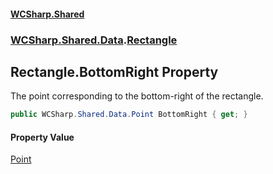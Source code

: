 #### [WCSharp.Shared](index.md 'index')
### [WCSharp.Shared.Data](WCSharp.Shared.Data.md 'WCSharp.Shared.Data').[Rectangle](WCSharp.Shared.Data.Rectangle.md 'WCSharp.Shared.Data.Rectangle')

## Rectangle.BottomRight Property

The point corresponding to the bottom-right of the rectangle.

```csharp
public WCSharp.Shared.Data.Point BottomRight { get; }
```

#### Property Value
[Point](WCSharp.Shared.Data.Point.md 'WCSharp.Shared.Data.Point')